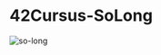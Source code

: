 # 42Cursus-SoLong

![so-long](https://github.com/user-attachments/assets/d5f77690-dceb-465c-9d9e-7ba2af4c2bf3)
